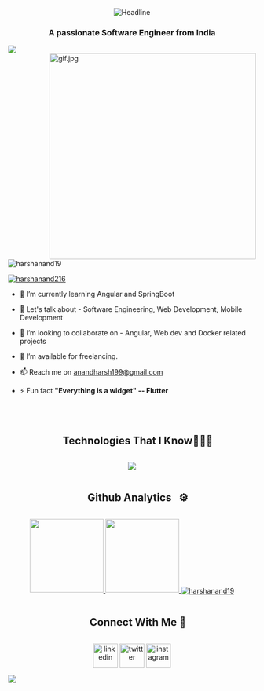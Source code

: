 
 <div align=center>
        <img src="https://readme-typing-svg.herokuapp.com?color=%236FDA44&size=32&center=true&vCenter=true&width=600&height=50&lines=Hi+there+I'm+Harsh+Anand+%F0%9F%91%8B;Software+Engineer;Full+Stack+Developer;Flutter+Developer;Problem+Solver" alt="Headline" />
    </div>
<h3 align="center">A passionate Software Engineer from India</h3>
<!--horizontal divider(gradiant)-->
<img src="https://user-images.githubusercontent.com/73097560/115834477-dbab4500-a447-11eb-908a-139a6edaec5c.gif">
<br>

<img align="right" alt="gif.jpg" width="420" src="https://camo.githubusercontent.com/40165a147c3dcea0fa1db780bb533fc5f98546ccfb9d5d05ddb2f429277f5348/68747470733a2f2f616e616c7974696373696e6469616d61672e636f6d2f77702d636f6e74656e742f75706c6f6164732f323031382f31322f646576656c6f7065722d6472696262626c652e676966">

<p align="left"> <img src="https://komarev.com/ghpvc/?username=harshanand19&label=Profile%20views&color=0e75b6&style=flat" alt="harshanand19" /> </p>

<p align="left"> <a href="https://twitter.com/harshanand216" target="blank"><img src="https://img.shields.io/twitter/follow/harshanand216?logo=twitter&style=for-the-badge" alt="harshanand216" /></a> </p>



- 🌱 I’m currently learning Angular and SpringBoot

- 💬 Let's talk about - Software Engineering, Web Development, Mobile Development
  
- 👯 I’m looking to collaborate on - Angular, Web dev and Docker related projects 

- 🤝 I’m available for freelancing.

- 📫 Reach me on anandharsh199@gmail.com

- ⚡ Fun fact **"Everything is a widget" -- Flutter**
<br>
<!--h1 without bottom border-->
<div id="user-content-toc">
  <ul align="center">
    <summary><h2 style="display: inline-block">Technologies That I Know👨🏻‍💻</h2></summary>
  </ul>
</div>
<!--tech stack icons-->
<p align="center">
  <a href="https://skillicons.dev">
    <img src="https://skillicons.dev/icons?i=flutter,dart,androidstudio,arduino,git,gitlab,bootstrap,c,css,docker,figma,eclipse,firebase,googlecloud,github,kafka,html,idea,java,js,kotlin,angular,spring,materialui,mongodb,mysql,sqlite,postman,tailwind,ts,vscode&perline=14" />
  </a>
</p>

<div id="user-content-toc">
  <ul align="center">
    <summary><h2 style="display: inline-block">Github Analytics &nbsp; ⚙️</h2></summary>
  </ul>
</div>
<p align="center">
<a href="https://github.com/HarshAnand19">
  <img height="150em" src="https://github-readme-stats-eight-theta.vercel.app/api?username=HarshAnand19&show_icons=true&theme=algolia&include_all_commits=true&count_private=true"/>
  <img height="150em" src="https://github-readme-stats-eight-theta.vercel.app/api/top-langs/?username=HarshAnand19&layout=compact&langs_count=8&theme=algolia"/>
  <img align="center" src="https://github-readme-streak-stats.herokuapp.com/?user=HarshAnand19&theme=algolia&date_format=M%20j%5B%2C%20Y%5D" alt="harshanand19" />
</a>
</p>

<!-- Connect with me -->
<!--h2 without bottom border-->
<div id="user-content-toc">
  <ul align="center">
    <summary><h2 style="display: inline-block">Connect With Me 🤝</h2></summary>
  </ul>
</div>

<!--icons and links-->
<p align="center">
<!--Linkedin-->
<a href="https://www.linkedin.com/in/harsh-anand-/" target="blank"><img align="center" src="https://user-images.githubusercontent.com/88904952/234979284-68c11d7f-1acc-4f0c-ac78-044e1037d7b0.png" alt="linkedin" height="50" width="50" /></a>
<!--Twitter-->
<a href="https://twitter.com/harshanand216" target="blank"><img align="center" src="https://user-images.githubusercontent.com/88904952/234980676-61bfb021-ecc8-48f7-88e6-34c1b06c4a58.png" alt="twitter" height="50" width="50" /></a> 
<!--Instagram-->
<a href="https://www.instagram.com/_i.am.harsh7/?next=%2F" target="blank"><img align="center" src="https://user-images.githubusercontent.com/88904952/234981169-2dd1e58f-4b7e-468c-8213-034ba62156c3.png" alt="instagram" height="50" width="50" /></a>
</p>
<img src="https://user-images.githubusercontent.com/73097560/115834477-dbab4500-a447-11eb-908a-139a6edaec5c.gif">
